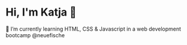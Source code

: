 # Hi, I'm Katja 👋

🌱 I’m currently learning HTML, CSS & Javascript in a web development bootcamp @neuefische
